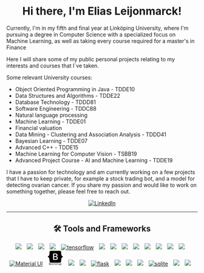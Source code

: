 <!--
Here are some ideas to get you started:

- 🔭 I’m currently working on ...
- 🌱 I’m currently learning ...
- 👯 I’m looking to collaborate on ...
- 🤔 I’m looking for help with ...
- 💬 Ask me about ...
- 📫 How to reach me: ...
- 😄 Pronouns: ...
- ⚡ Fun fact: ...
-->

<h1 align='center'>Hi there, I'm Elias Leijonmarck!</h1>

<p>Currently, I'm in my fifth and final year at Linköping University, where I'm pursuing a degree in Computer Science with a specialized focus on Machine Learning, as well as taking every course required for a master's in Finance</p>

<p> Here I will share some of my public personal projects relating to my interests and courses that I´ve taken. </p>

Some relevant University courses:
<ul>
  <li>Object Oriented Programming in Java - TDDE10</item>
  <li>Data Structures and Algorithms - TDDE22</item>
  <li>Database Technology - TDDD81</item>
  <li>Software Engineering - TDDC88</item>
  <li>Natural language processing</item>
  <li>Machine Learning - TDDE01</item>
  <li>Financial valuation</item>
  <li>Data Mining - Clustering and Association Analysis - TDDD41</item>
  <li>Bayesian Learning - TDDE07</item>
  <li>Advanced C++ - TDDE15</item>
  <li>Machine Learning for Computer Vision - TSBB19</item>
  <li>Advanced Project Course - AI and Machine Learning - TDDE19</item>
</ul>

<p> I have a passion for technology and am currently working on a few projects that I have to keep private, for example a stock trading bot, and a model for detecting ovarian cancer. If you share my passion and would like to work on something together, please feel free to reach out.</p>

<div align='center'>
  <a href="https://www.linkedin.com/in/elias-leijonmarck-7317991b9/" target="_blank">
    <img src="https://img.shields.io/badge/linkedin-%230077B5.svg?&style=for-the-badge&logo=linkedin&logoColor=white&color=071A2C" alt="LinkedIn"/>
  </a>
</div>

---

<h2 align='center'>🛠️ Tools and Frameworks</h2>
<div align='center'>
<a href="https://git-scm.com"><img width=40px style='padding-right:10px;' src="https://cdn.jsdelivr.net/gh/devicons/devicon/icons/git/git-original.svg" /></a>
<a href="https://www.python.org"><img width=40px style='padding-right:10px;' src="https://cdn.jsdelivr.net/gh/devicons/devicon/icons/python/python-original.svg" /></a>
<a href="https://pytorch.org/"><img width=40px style='padding-right:10px;' src="https://cdn.jsdelivr.net/gh/devicons/devicon/icons/pytorch/pytorch-original.svg"/></a>
<a href="https://jupyter.org/"><img width=40px style='padding-right:10px;' src="https://cdn.jsdelivr.net/gh/devicons/devicon/icons/jupyter/jupyter-original-wordmark.svg"/></a>
<a href="https://www.tensorflow.org"><img src="https://www.vectorlogo.zone/logos/tensorflow/tensorflow-icon.svg" alt="tensorflow" width="40" height="40" style='padding-right:10px;'/></a>
<a href="https://www.r-project.org"><img width=40px style='padding-right:10px;' src="https://cdn.jsdelivr.net/gh/devicons/devicon/icons/r/r-original.svg" /></a>
<a href="https://posit.co/products/open-source/rstudio/"><img width=40px style='padding-right:10px;' src="https://cdn.jsdelivr.net/gh/devicons/devicon/icons/rstudio/rstudio-original.svg" /></a>
<a href="https://matlab.mathworks.com"><img width=40px style='padding-right:10px;' src="https://cdn.jsdelivr.net/gh/devicons/devicon/icons/matlab/matlab-original.svg"/></a>       
<a href="https://www.oracle.com/java/technologies/downloads/"><img width=40px style='padding-right:10px;' src="https://cdn.jsdelivr.net/gh/devicons/devicon/icons/java/java-original-wordmark.svg" /></a>
<a><img width=40px style='padding-right:10px;' src="https://cdn.jsdelivr.net/gh/devicons/devicon/icons/javascript/javascript-original.svg" /></a>
<a><img width=40px style='padding-right:10px;' src="https://upload.wikimedia.org/wikipedia/commons/thumb/4/4c/Typescript_logo_2020.svg/512px-Typescript_logo_2020.svg.png?20221110153201" /></a>
<a><img width=40px style='padding-right:10px;' src="https://cdn.jsdelivr.net/gh/devicons/devicon/icons/html5/html5-original.svg" /></a>
<a><img width=40px style='padding-right:10px;' src="https://cdn.jsdelivr.net/gh/devicons/devicon/icons/css3/css3-original.svg" /></a>
<a href="https://mui.com/" rel="noreferrer"><img src="https://mui.com/static/logo.png" alt="Material UI" width="40" height="40" style='padding-right:10px;'/></a>
<a href="https://getbootstrap.com" rel="noreferrer"><img src="https://raw.githubusercontent.com/devicons/devicon/master/icons/bootstrap/bootstrap-plain-wordmark.svg" alt="bootstrap" width="40" height="40" style='padding-right:10px;'/></a>
<a href="https://reactjs.org"><img width=40px style='padding-right:10px;' src="https://cdn.jsdelivr.net/gh/devicons/devicon/icons/react/react-original.svg" /></a>
<a href="https://nodejs.org/en/"><img width=40px style='padding-right:10px;' src="https://cdn.jsdelivr.net/gh/devicons/devicon/icons/nodejs/nodejs-original.svg" /></a>
<a href="https://flask.palletsprojects.com/"  rel="noreferrer"><img src="https://www.vectorlogo.zone/logos/pocoo_flask/pocoo_flask-icon.svg" alt="flask" width="40" height="40" style='padding-right:10px;'/></a>
<a href="https://firebase.google.com"><img width=40px style='padding-right:10px;' src="https://cdn.jsdelivr.net/gh/devicons/devicon/icons/firebase/firebase-plain.svg" /></a>
<a href="https://www.mysql.com"><img width=40px style='padding-right:10px;' src="https://cdn.jsdelivr.net/gh/devicons/devicon/icons/mysql/mysql-original.svg" /></a>
<a href="https://www.postgresql.org/"><img width=40px style='padding-right:10px;' src="https://upload.wikimedia.org/wikipedia/commons/thumb/2/29/Postgresql_elephant.svg/1985px-Postgresql_elephant.svg.png" /></a>
<a href="https://www.sqlite.org/" rel="noreferrer"><img src="https://www.vectorlogo.zone/logos/sqlite/sqlite-icon.svg" alt="sqlite" width="40" height="40" style='padding-right:10px;'/></a>
<a href="https://www.docker.com"><img width=50px style='padding-right:10px;' src="https://cdn.jsdelivr.net/gh/devicons/devicon/icons/docker/docker-original.svg" /></a>
<a href="https://www.figma.com"><img width=40px style='padding-right:10px;' src="https://cdn.jsdelivr.net/gh/devicons/devicon/icons/figma/figma-original.svg" /></a>
</div>

#

